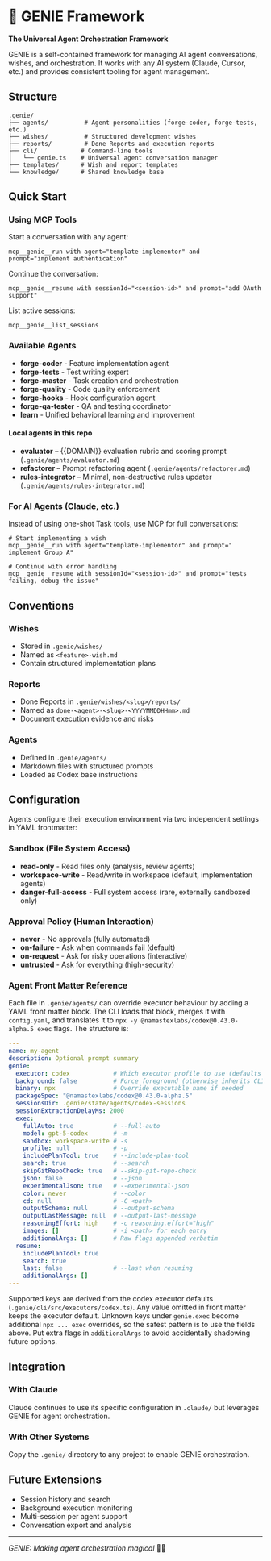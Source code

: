 # 🧞 GENIE Framework

**The Universal Agent Orchestration Framework**

GENIE is a self-contained framework for managing AI agent conversations, wishes, and orchestration. It works with any AI system (Claude, Cursor, etc.) and provides consistent tooling for agent management.

## Structure

```
.genie/
├── agents/          # Agent personalities (forge-coder, forge-tests, etc.)
├── wishes/          # Structured development wishes
├── reports/         # Done Reports and execution reports
├── cli/            # Command-line tools
│   └── genie.ts    # Universal agent conversation manager
├── templates/      # Wish and report templates
└── knowledge/      # Shared knowledge base
```

## Quick Start

### Using MCP Tools

Start a conversation with any agent:
```
mcp__genie__run with agent="template-implementor" and prompt="implement authentication"
```

Continue the conversation:
```
mcp__genie__resume with sessionId="<session-id>" and prompt="add OAuth support"
```

List active sessions:
```
mcp__genie__list_sessions
```

### Available Agents

- **forge-coder** - Feature implementation agent
- **forge-tests** - Test writing expert
- **forge-master** - Task creation and orchestration
- **forge-quality** - Code quality enforcement
- **forge-hooks** - Hook configuration agent
- **forge-qa-tester** - QA and testing coordinator
- **learn** - Unified behavioral learning and improvement

#### Local agents in this repo
- **evaluator** – {{DOMAIN}} evaluation rubric and scoring prompt (`.genie/agents/evaluator.md`)
- **refactorer** – Prompt refactoring agent (`.genie/agents/refactorer.md`)
- **rules-integrator** – Minimal, non-destructive rules updater (`.genie/agents/rules-integrator.md`)

### For AI Agents (Claude, etc.)

Instead of using one-shot Task tools, use MCP for full conversations:

```
# Start implementing a wish
mcp__genie__run with agent="template-implementor" and prompt=" implement Group A"

# Continue with error handling
mcp__genie__resume with sessionId="<session-id>" and prompt="tests failing, debug the issue"
```

## Conventions

### Wishes
- Stored in `.genie/wishes/`
- Named as `<feature>-wish.md`
- Contain structured implementation plans

### Reports
- Done Reports in `.genie/wishes/<slug>/reports/`
- Named as `done-<agent>-<slug>-<YYYYMMDDHHmm>.md`
- Document execution evidence and risks

### Agents
- Defined in `.genie/agents/`
- Markdown files with structured prompts
- Loaded as Codex base instructions

## Configuration

Agents configure their execution environment via two independent settings in YAML frontmatter:

### Sandbox (File System Access)
- **read-only** - Read files only (analysis, review agents)
- **workspace-write** - Read/write in workspace (default, implementation agents)
- **danger-full-access** - Full system access (rare, externally sandboxed only)

### Approval Policy (Human Interaction)
- **never** - No approvals (fully automated)
- **on-failure** - Ask when commands fail (default)
- **on-request** - Ask for risky operations (interactive)
- **untrusted** - Ask for everything (high-security)

### Agent Front Matter Reference

Each file in `.genie/agents/` can override executor behaviour by adding a YAML
front matter block. The CLI loads that block, merges it with `config.yaml`, and
translates it to `npx -y @namastexlabs/codex@0.43.0-alpha.5 exec` flags. The structure is:

```yaml
---
name: my-agent
description: Optional prompt summary
genie:
  executor: codex            # Which executor profile to use (defaults to `codex`)
  background: false          # Force foreground (otherwise inherits CLI default)
  binary: npx                # Override executable name if needed
  packageSpec: "@namastexlabs/codex@0.43.0-alpha.5"
  sessionsDir: .genie/state/agents/codex-sessions
  sessionExtractionDelayMs: 2000
  exec:
    fullAuto: true           # --full-auto
    model: gpt-5-codex       # -m
    sandbox: workspace-write # -s
    profile: null            # -p
    includePlanTool: true    # --include-plan-tool
    search: true             # --search
    skipGitRepoCheck: true   # --skip-git-repo-check
    json: false              # --json
    experimentalJson: true   # --experimental-json
    color: never             # --color
    cd: null                 # -C <path>
    outputSchema: null       # --output-schema
    outputLastMessage: null  # --output-last-message
    reasoningEffort: high    # -c reasoning.effort="high"
    images: []               # -i <path> for each entry
    additionalArgs: []       # Raw flags appended verbatim
  resume:
    includePlanTool: true
    search: true
    last: false              # --last when resuming
    additionalArgs: []
---
```

Supported keys are derived from the codex executor defaults
(`.genie/cli/src/executors/codex.ts`). Any value omitted in front matter keeps
the executor default. Unknown keys under `genie.exec` become additional `npx ...
exec` overrides, so the safest pattern is to use the fields above. Put extra
flags in `additionalArgs` to avoid accidentally shadowing future options.

## Integration

### With Claude
Claude continues to use its specific configuration in `.claude/` but leverages GENIE for agent orchestration.

### With Other Systems
Copy the `.genie/` directory to any project to enable GENIE orchestration.

## Future Extensions

- Session history and search
- Background execution monitoring
- Multi-session per agent support
- Conversation export and analysis

---

*GENIE: Making agent orchestration magical* 🧞✨
